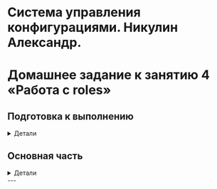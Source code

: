 # Система управления конфигурациями. Никулин Александр. 
# Домашнее задание к занятию 4 «Работа с roles»

## Подготовка к выполнению
<details>
  <summary>Детали</summary>

  1. * Необязательно. Познакомьтесь с [LightHouse](https://youtu.be/ymlrNlaHzIY?t=929).
  2. Создайте два пустых публичных репозитория в любом своём проекте: vector-role и lighthouse-role.
  3. Добавьте публичную часть своего ключа к своему профилю на GitHub.

</details>

## Основная часть
<details>
  <summary>Детали</summary>

  Ваша цель — разбить ваш playbook на отдельные roles. 

  Задача — сделать roles для ClickHouse, Vector и LightHouse и написать playbook для использования этих ролей. 

  Ожидаемый результат — существуют три ваших репозитория: два с roles и один с playbook.

  **Что нужно сделать**

  1. Создайте в старой версии playbook файл `requirements.yml` и заполните его содержимым:

    ```yaml
    ---
      - src: git@github.com:AlexeySetevoi/ansible-clickhouse.git
        scm: git
        version: "1.13"
        name: clickhouse 
    ```
     - [Подготовил](ansible-08/04-role/playbook/requirements.yml).
  2. При помощи `ansible-galaxy` скачайте себе эту роль.
     - `ansible-galaxy install -r requirements.yml -p roles`
  3. Создайте новый каталог с ролью при помощи `ansible-galaxy role init vector-role`.
     - Подготовил [репозиторий](https://github.com/ADNikulin/ansible-vector-role).
     - ![alt text](imgs/image100.png)
  4. На основе tasks из старого playbook заполните новую role. Разнесите переменные между `vars` и `default`. 
     - Обновил репу - https://github.com/ADNikulin/ansible-vector-role/
  5. Перенести нужные шаблоны конфигов в `templates`.
     - ![alt text](imgs/image98.png)
  6. Опишите в `README.md` обе роли и их параметры. Пример качественной документации ansible role [по ссылке](https://github.com/cloudalchemy/ansible-prometheus).
     - https://github.com/ADNikulin/ansible-vector-role
  7. Повторите шаги 3–6 для LightHouse. Помните, что одна роль должна настраивать один продукт.
     - https://github.com/ADNikulin/ansible-lighthouse-role
  8. Выложите все roles в репозитории. Проставьте теги, используя семантическую нумерацию. Добавьте roles в `requirements.yml` в playbook.
     - https://github.com/ADNikulin/ansible-vector-role/releases/tag/1.0.4
     - https://github.com/ADNikulin/ansible-lighthouse-role/releases/tag/1.0.3
     - ![alt text](imgs/image97.png)
  9. Переработайте playbook на использование roles. Не забудьте про зависимости LightHouse и возможности совмещения `roles` с `tasks`.
     - ![alt text](imgs/image95.png)
  10. Выложите playbook в репозиторий.
     - https://github.com/ADNikulin/netology/tree/master/ansible-08/04-role
  11. В ответе дайте ссылки на оба репозитория с roles и одну ссылку на репозиторий с playbook.
     - ![alt text](imgs/image96.png)

  > ansible-vector-role - https://github.com/ADNikulin/ansible-vector-role/ \
  > ansible-light-house-role - https://github.com/ADNikulin/ansible-lighthouse-role \
  > result-playbook - https://github.com/ADNikulin/netology/tree/master/ansible-08/04-role \
</details>
---

